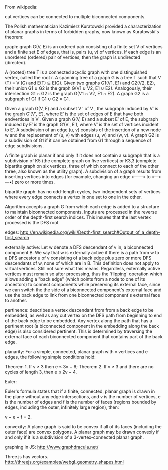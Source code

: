 From wikipedia:

cut vertices can be connected to multiple biconnected components.

The Polish mathematician Kazimierz Kuratowski provided a characterization of planar graphs in terms of forbidden graphs, now known as Kuratowski's theorem:

graph: graph G(V, E) is an ordered pair consisting of a finite set V of vertices and a finite set
E of edges, that is, pairs (u, v) of vertices. If each edge is an unordered (ordered) pair of
vertices, then the graph is undirected (directed).

A (rooted) tree T is a connected acyclic graph with one distinguished vertex, called the
root r. A spanning tree of a graph G is a tree T such that V (T) = V (G) and E(T) ⊆ E(G).
Given two graphs G1(V1, E1) and G2(V2, E2), their union G1 ∪ G2 is the graph G(V1 ∪
V2, E1 ∪ E2). Analogously, their intersection G1 ∩ G2 is the graph G(V1 ∩ V2, E1 ∩ E2). A
graph G2 is a subgraph of G1 if G1 ∪ G2 = G1.

Given a graph G(V, E) and a subset V ′ of V , the subgraph induced by V′ is the graph G′(V′, E′), where E′
is the set of edges of E that have both endvertices in V′. Given a graph G(V, E) and a subset E′ of E, the subgraph
induced by E′ is the graph G′(V′, E′), where V′ is the set of vertices incident to E′. A subdivision of an edge (u, v)
consists of the insertion of a new node w and the replacement of (u, v) with edges (u, w) and (w, v). A graph G2
is a subdivision of G1 if it can be obtained from G1 through a sequence of edge subdivisions.

A finite graph is planar if and only if it does not contain a subgraph that is a subdivision of K5 (the complete graph on five vertices) or K3,3 (complete bipartite graph on six vertices, three of which connect to each of the other three, also known as the utility graph).
A subdivision of a graph results from inserting vertices into edges (for example, changing an edge •——• to •—•—•) zero or more times.

bipartite graph: has no odd-length cycles, two independent sets of vertices where every edge connects a vertex in one set to one in the other.

Algorithm accepts a graph G from which each edge is added to a structure to maintain biconnected components. Inputs are processed
in the reverse order of the depth-first search indices. This insures that the last vertex processed is the DFS root

edges: http://en.wikipedia.org/wiki/Depth-first_search#Output_of_a_depth-first_search

externally active: Let w denote a DFS descendant of v in, a biconnected component B. We say that w is externally active if there is a path from w to a DFS ancestor u of v consisting of a back edge plus zero or more DFS descendants of w, none of which are in B. This definition does not apply to virtual vertices. Still not sure what this means. Regardless, externally active vertices must remain so after processing, thus the 'flipping' operation which allows adding a "back edge" (which points from a node to one of its ancestors) to connect components while preserving its external face, since we can switch the the side of a biconnected component's external face and use the back edge to link from one biconnected component's external face to another.

pertinence: describes a vertex descendant from from a back edge to be embedded, as well as any cut vertex on the DFS path from beginning to end of the back edge to be embedded. Any vertex along the path that has a pertinent root (a biconnected component in the embedding along the back edge) is also considered pertinent. This is determined by traversing the external face of each biconnected component that contains part of the back edge.

planarity:
For a simple, connected, planar graph with v vertices and e edges, the following simple conditions hold:

Theorem 1. If v ≥ 3 then e ≤ 3v − 6;
Theorem 2. If v ≥ 3 and there are no cycles of length 3, then e ≤ 2v − 4.

Euler:

Euler's formula states that if a finite, connected, planar graph is drawn in the plane without any edge intersections, and v is the number of vertices, e is the number of edges and f is the number of faces (regions bounded by edges, including the outer, infinitely large region), then:

v − e + f = 2.

convexity:
A plane graph is said to be convex if all of its faces (including the outer face) are convex polygons. A planar graph may be drawn convexly if and only if it is a subdivision of a 3-vertex-connected planar graph.

graphing in JS: http://www.graphdracula.net/

Three.js has vectors. http://threejs.org/examples/webgl_geometry_shapes.html
